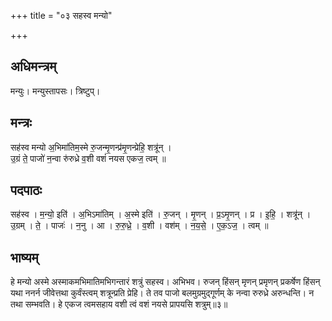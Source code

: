 +++
title = "०३ सहस्व मन्यो"

+++
## अधिमन्त्रम्
मन्युः। मन्युस्तापसः। त्रिष्टुप्।

## मन्त्रः
सह॑स्व मन्यो अ॒भिमा॑तिम॒स्मे रु॒जन्मृ॒णन्प्र॑मृ॒णन्प्रेहि॒ शत्रू॑न् ।  
उ॒ग्रं ते॒ पाजो॑ न॒न्वा रु॑रुध्रे व॒शी वशं॑ नयस एकज॒ त्वम् ॥

## पदपाठः
सह॑स्व । म॒न्यो॒ इति॑ । अ॒भिऽमा॑तिम् । अ॒स्मे इति॑ । रु॒जन् । मृ॒णन् । प्र॒ऽमृ॒णन् । प्र । इ॒हि॒ । शत्रू॑न् ।  
उ॒ग्रम् । ते॒ । पाजः॑ । न॒नु । आ । रु॒रु॒ध्रे॒ । व॒शी । वश॑म् । न॒य॒से॒ । ए॒क॒ऽज॒ । त्वम् ॥

## भाष्यम्
हे मन्यो अस्मे अस्माकमभिमातिमभिगन्तारं शत्रुं सहस्व। अभिभव। रुजन् हिंसन् मृणन् प्रमृणन् प्रकर्षेण हिंसन् यथा ननर्न जीवेत्तथा कुर्वंस्त्वम् शत्रून्प्रति प्रेहि। ते तव पाजो बलमुग्रमुद्गूर्णम् के नन्वा रुरुध्रे अरुन्धन्ति। न तथा सम्भवति। हे एकज त्वमसहाय वशी त्वं वशं नयसे प्रापयसि शत्रुम्॥३॥